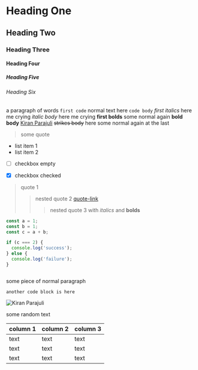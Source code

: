 <!-- https://regex101.com/r/C6SxZH/1 -->

# Heading One
## Heading Two
### Heading Three
#### Heading Four
##### Heading Five
###### Heading Six

a paragraph of words `first code` normal text here `code body` *first italics* here me crying *italic body* here me crying **first bolds** some normal again **bold body** [Kiran Parajuli](https://kiranparajuli.com.np) ~~strikes body~~ here some normal again at the last

> some quote

- list item 1
- list item 2
- [ ] checkbox empty
- [x] checkbox checked



> quote 1
> > nested quote 2 [quote-link](quote-link-url)
> > > nested quote 3 with *italics* and **bolds**




```js
const a = 1;
const b = 1;
const c = a + b;

if (c === 2) {
  console.log('success');
} else {
  console.log('failure');
}
```

```js
```

some piece of normal paragraph

```
another code block is here
```

![Kiran Parajuli](https://avatars.githubusercontent.com/u/39373750?v=4)

some random text

| column 1 | column 2 | column 3 |
| -------- | -------- | -------- |
| text     | text     | text     |
| text     | text     | text     |
| text     | text     | text     |


